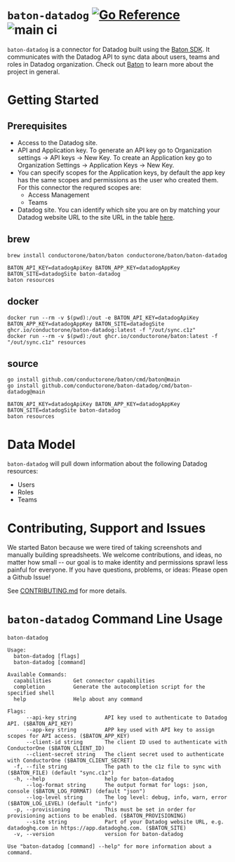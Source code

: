# `baton-datadog` [![Go Reference](https://pkg.go.dev/badge/github.com/conductorone/baton-datadog.svg)](https://pkg.go.dev/github.com/conductorone/baton-datadog) ![main ci](https://github.com/conductorone/baton-datadog/actions/workflows/main.yaml/badge.svg)

`baton-datadog` is a connector for Datadog built using the [Baton SDK](https://github.com/conductorone/baton-sdk). It communicates with the Datadog API to sync data about users, teams and roles in Datadog organization.
Check out [Baton](https://github.com/conductorone/baton) to learn more about the project in general.

# Getting Started

## Prerequisites

- Access to the Datadog site.
- API and Application key. To generate an API key go to Organization settings -> API keys -> New Key. To create an Application key go to Organization Settings -> Application Keys -> New Key. 
- You can specify scopes for the Application keys, by default the app key has the same scopes and permissions as the user who created them. For this connector the requred scopes are: 
  - Access Management
  - Teams
- Datadog site. You can identify which site you are on by matching your Datadog website URL to the site URL in the table [here](https://docs.datadoghq.com/getting_started/site/#access-the-datadog-site).

## brew

```
brew install conductorone/baton/baton conductorone/baton/baton-datadog

BATON_API_KEY=datadogApiKey BATON_APP_KEY=datadogAppKey BATON_SITE=datadogSite baton-datadog
baton resources
```

## docker

```
docker run --rm -v $(pwd):/out -e BATON_API_KEY=datadogApiKey BATON_APP_KEY=datadogAppKey BATON_SITE=datadogSite ghcr.io/conductorone/baton-datadog:latest -f "/out/sync.c1z"
docker run --rm -v $(pwd):/out ghcr.io/conductorone/baton:latest -f "/out/sync.c1z" resources
```

## source

```
go install github.com/conductorone/baton/cmd/baton@main
go install github.com/conductorone/baton-datadog/cmd/baton-datadog@main

BATON_API_KEY=datadogApiKey BATON_APP_KEY=datadogAppKey BATON_SITE=datadogSite baton-datadog
baton resources
```

# Data Model

`baton-datadog` will pull down information about the following Datadog resources:

- Users
- Roles
- Teams

# Contributing, Support and Issues

We started Baton because we were tired of taking screenshots and manually building spreadsheets. We welcome contributions, and ideas, no matter how small -- our goal is to make identity and permissions sprawl less painful for everyone. If you have questions, problems, or ideas: Please open a Github Issue!

See [CONTRIBUTING.md](https://github.com/ConductorOne/baton/blob/main/CONTRIBUTING.md) for more details.

# `baton-datadog` Command Line Usage

```
baton-datadog

Usage:
  baton-datadog [flags]
  baton-datadog [command]

Available Commands:
  capabilities       Get connector capabilities
  completion         Generate the autocompletion script for the specified shell
  help               Help about any command

Flags:
      --api-key string         API key used to authenticate to Datadog API. ($BATON_API_KEY)
      --app-key string         APP key used with API key to assign scopes for API access. ($BATON_APP_KEY)
      --client-id string       The client ID used to authenticate with ConductorOne ($BATON_CLIENT_ID)
      --client-secret string   The client secret used to authenticate with ConductorOne ($BATON_CLIENT_SECRET)
  -f, --file string            The path to the c1z file to sync with ($BATON_FILE) (default "sync.c1z")
  -h, --help                   help for baton-datadog
      --log-format string      The output format for logs: json, console ($BATON_LOG_FORMAT) (default "json")
      --log-level string       The log level: debug, info, warn, error ($BATON_LOG_LEVEL) (default "info")
  -p, --provisioning           This must be set in order for provisioning actions to be enabled. ($BATON_PROVISIONING)
      --site string            Part of your Datadog website URL, e.g. datadoghq.com in https://app.datadoghq.com. ($BATON_SITE)
  -v, --version                version for baton-datadog

Use "baton-datadog [command] --help" for more information about a command.
```
